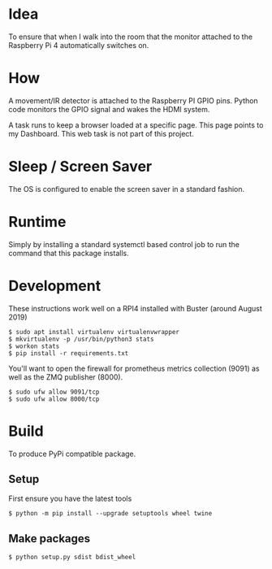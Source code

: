 Idea
====
To ensure that when I walk into the room that the monitor attached to the Raspberry Pi 4 automatically switches on. 

How
===
A movement/IR detector is attached to the Raspberry PI GPIO pins.  Python code monitors the GPIO signal and wakes the HDMI system.

A <TBD> task runs to keep a browser loaded at a specific page.  This page points to my Dashboard.  This web task is not
part of this project. 

Sleep / Screen Saver
====================
The OS is configured to enable the screen saver in a standard fashion. 

Runtime
=======
Simply by installing a standard systemctl based control job to run the command that this package installs.

Development
===========
These instructions work well on a RPI4 installed with Buster (around August 2019)

    $ sudo apt install virtualenv virtualenvwrapper    
    $ mkvirtualenv -p /usr/bin/python3 stats
    $ workon stats
    $ pip install -r requirements.txt

You'll want to open the firewall for prometheus metrics collection (9091) as well as the ZMQ publisher (8000). 

    $ sudo ufw allow 9091/tcp
    $ sudo ufw allow 8000/tcp


Build
=====
To produce PyPi compatible package. 

Setup
-----
First ensure you have the latest tools 

    $ python -m pip install --upgrade setuptools wheel twine

Make packages
-------------

    $ python setup.py sdist bdist_wheel